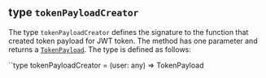 ## type `tokenPayloadCreator`

The type `tokenPayloadCreator` defines the signature to the function that created token payload for JWT token. The method has one parameter and returns a [`TokenPayload`](../interfaces/token-payload.md). The type is defined as follows:

``type tokenPayloadCreator = (user: any) => TokenPayload